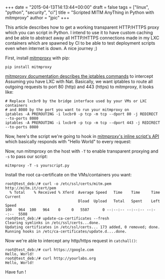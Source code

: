 +++
date = "2015-04-13T14:13:44+00:00"
draft = false
tags = ["linux", "python", "security", "ci"]
title = "Scripted MITM AnyThing in Python with mitmproxy"
author = "jpic"
+++

This article describes how to get a working transparent HTTP/HTTPS proxy which
you can script in Python. I intend to use it to have custom caching and be able
to abstract away all HTTP/HTTPS connections made in my LXC containers which are
spawned by CI to be able to test deployment scripts even when internet is down.
A nice journey ;)

First, install [mitmproxy](https://mitmproxy.org) with pip:

    pip install mitmproxy

[mitmproxy documentation describes the iptables
commands](https://mitmproxy.org/doc/tutorials/transparent-dhcp.html) to
intercept Assuming you have LXC with Nat. Basically, we want iptables to route
all outgoing requests to port 80 (http) and 443 (https) to mitmproxy, it looks
like:

    # Replace lxcbr0 by the bridge interface used by your VMs or LXC containers
    # and 8080 by the port you want to run your mitmproxy on
    iptables -A PREROUTING -i lxcbr0 -p tcp -m tcp --dport 80 -j REDIRECT --to-ports 8080
    iptables -A PREROUTING -i lxcbr0 -p tcp -m tcp --dport 443 -j REDIRECT --to-ports 8080

Now, here's the script we're going to hook in [mitmproxy's inline script's
API](https://mitmproxy.org/doc/scripting/inlinescripts.html) which basically
responds with "Hello World" to every request:

<script src="https://gist.github.com/jpic/82ff94d64663fddece13.js"></script>

Now, run mitmproxy on the host with `-T` to enable transparent proxying and
`-s` to pass our script:

    mitmproxy -T -s yourscript.py 

Install the root ca-certificate on the VMs/containers you want:

    root@test_deb:/# curl -o /etc/ssl/certs/mitm.pem http://mitm.it/cert/pem            
      % Total    % Received % Xferd  Average Speed   Time    Time     Time  Current
                                     Dload  Upload   Total   Spent    Left  Speed
    100   964  100   964    0     0   5507      0 --:--:-- --:--:-- --:--:--  5508
    root@test_deb:/# update-ca-certificates --fresh                               
    Clearing symlinks in /etc/ssl/certs...done.
    Updating certificates in /etc/ssl/certs... 173 added, 0 removed; done.
    Running hooks in /etc/ca-certificates/update.d....done.

Now we're able to intercept any http/https request in `catchall()`:

    root@test_deb:/# curl https://google.com
    Hello, World!
    root@test_deb:/# curl http://yourlabs.org
    Hello, World!
    
Have fun !
